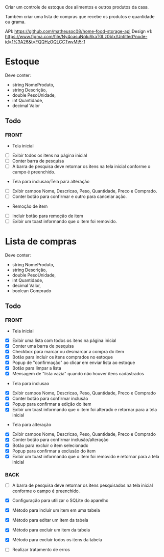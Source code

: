 Criar um controle de estoque dos alimentos e outros produtos da casa.

Também criar uma lista de compras que recebe os produtos e quantidade ou grama.

API: https://github.com/matheusoc08/home-food-storage-api
Design v1: https://www.figma.com/file/Ny4oasuNqIuSkaT0Lz0bIx/Untitled?node-id=1%3A26&t=FQQHzOQLCCTwvMt5-1

# Estoque
Deve conter:
- string NomeProduto,
- string Descrição,
- double PesoUnidade,
- int Quantidade,
- decimal Valor

## Todo

### FRONT
- Tela inicial
- [ ] Exibir todos os itens na página inicial
- [ ] Conter barra de pesquisa
- [ ] A barra de pesquisa deve retornar os itens na tela inicial conforme o campo é preenchido.

- Tela para inclusao/Tela para alteração
- [ ] Exibir campos Nome, Descricao, Peso, Quantidade, Preco e Comprado.
- [ ] Conter botão para confirmar e outro para cancelar ação.

- Remoção de item
- [ ] Incluir botão para remoção de item
- [ ] Exibir um toast informando que o item foi removido.

# Lista de compras
Deve conter:
- string NomeProduto,
- string Descrição,
- double PesoUnidade,
- int Quantidade,
- decimal Valor,
- boolean Comprado

## Todo

### FRONT
- Tela inicial
- [x] Exibir uma lista com todos os itens na página inicial
- [x] Conter uma barra de pesquisa
- [x] Checkbox para marcar ou desmarcar a compra do item
- [x] Botão para incluir os itens comprados no estoque
- [x] Popup de "confirmação" ao clicar em enviar lista ao estoque
- [x] Botão para limpar a lista
- [x] Mensagem de "lista vazia" quando não houver itens cadastrados

- Tela para inclusao
- [x] Exibir campos Nome, Descricao, Peso, Quantidade, Preco e Comprado
- [x] Conter botão para confirmar inclusão
- [x] Popup para confirmar a edição do item
- [x] Exibir um toast informando que o item foi alterado e retornar para a tela inicial

- Tela para alteração
- [x] Exibir campos Nome, Descricao, Peso, Quantidade, Preco e Comprado
- [x] Conter botão para confirmar inclusão/alteração
- [x] Botão para excluir o item selecionado
- [x] Popup para confirmar a exclusão do item
- [x] Exibir um toast informando que o item foi removido e retornar para a tela inicial

### BACK
- [ ] A barra de pesquisa deve retornar os itens pesquisados na tela inicial conforme o campo é preenchido.
- [x] Configuração para utilizar o SQLite do aparelho
- [x] Método para incluir um item em uma tabela
- [x] Método para editar um item da tabela
- [x] Método para excluir um item da tabela
- [x] Método para excluir todos os itens da tabela
- [ ] Realizar tratamento de erros


